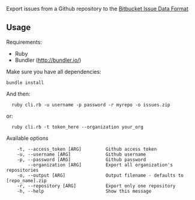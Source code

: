 Export issues from a Github repository to the [Bitbucket
Issue Data Format](https://confluence.atlassian.com/display/BITBUCKET/Export+or+Import+Issue+Data)

## Usage

Requirements:
 * Ruby
 * Bundler (http://bundler.io/)

Make sure you have all dependencies:
```
bundle install
```
And then: 
```
  ruby cli.rb -u username -p password -r myrepo -o issues.zip
```
 or:
```
  ruby cli.rb -t token_here --organization your_org
```
Available options
```
    -t, --access_token [ARG]         Github access token
    -u, --username [ARG]             Github username
    -p, --password [ARG]             Github password
        --organization [ARG]         Export all organization's repositories
    -o, --output [ARG]               Output filename - defaults to [repo_name].zip
    -r, --repository [ARG]           Export only one repository
    -h, --help                       Show this message
```

